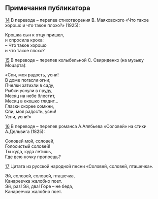 ## Примечания публикатора

[14](https://wysotsky.com/0011/1049-25.htm#rn_14) В переводе – перепев стихотворения В. Маяковского «Что такое хорошо и что такое плохо?» (1925):

Крошка сын к отцу пришел,  
и спросила кроха:  
– Что такое хорошо  
и что такое плохо?

[15](https://wysotsky.com/0011/1049-25.htm#rn_15) В переводе – перепев колыбельной С. Свириденко (на музыку Моцарта):

«Спи, моя радость, усни!  
В доме погасли огни;  
Пчелки затихли в саду,  
Рыбки уснули в пруду,  
Месяц на небе блестит,  
Месяц в окошко глядит...  
Глазки скорее сомкни,  
Спи, моя радость, усни!  
Усни, усни!»

[16](https://wysotsky.com/0011/1049-25.htm#rn_16) В переводе – перепев романса А.Алябьева «Соловей» на стихи А.Дельвига (1825):

Соловей мой, соловей,  
Голосистый соловей!  
Ты куда, куда летишь,  
Где всю ночку пропоешь?

[17](https://wysotsky.com/0011/1049-25.htm#rn_17) Цитата из русской народной песни «Соловей, соловей, пташечка».

Эй, соловей, соловей, пташечка,  
Канареечка жалобно поет.  
Эй, раз! Эй, два! Горе – не беда,  
Канареечка жалобно поет.